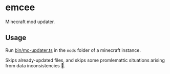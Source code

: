 # emcee

Minecraft mod updater.

## Usage

Run [bin/mc-updater.ts](bin/mc-updater.ts) in the `mods` folder of a minecraft instance.

Skips already-updated files, and skips some promlemattic situations arising from data inconsistencies 🤷.
